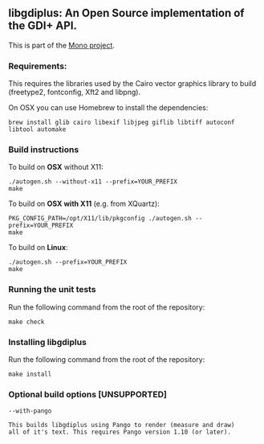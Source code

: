 ## libgdiplus: An Open Source implementation of the GDI+ API.

This is part of the [Mono project](http://www.mono-project.com/).

### Requirements:

This requires the libraries used by the Cairo vector graphics library to build (freetype2, fontconfig, Xft2 and libpng).

On OSX you can use Homebrew to install the dependencies:

	brew install glib cairo libexif libjpeg giflib libtiff autoconf libtool automake


### Build instructions

To build on **OSX** without X11:

	./autogen.sh --without-x11 --prefix=YOUR_PREFIX
	make

To build on **OSX with X11** (e.g. from XQuartz):

	PKG_CONFIG_PATH=/opt/X11/lib/pkgconfig ./autogen.sh --prefix=YOUR_PREFIX
	make

To build on **Linux**:

	./autogen.sh --prefix=YOUR_PREFIX
	make

### Running the unit tests

Run the following command from the root of the repository:

	make check

### Installing libgdiplus

Run the following command from the root of the repository:

	make install

### Optional build options [UNSUPPORTED]

	--with-pango

	This builds libgdiplus using Pango to render (measure and draw) 
	all of it's text. This requires Pango version 1.10 (or later).
